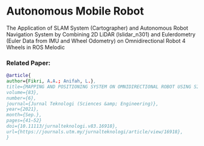 # Autonomous Mobile Robot
The Application of SLAM System (Cartographer) and Autonomous Robot Navigation System by Combining 2D LiDAR (lslidar_n301) and Eulerdometry (Euler Data from IMU and Wheel Odometry) on Omnidirectional Robot 4 Wheels in ROS Melodic

### Related Paper:  
```bibtex
@article{
author={Fikri, A.A.; Anifah, L.},
title={MAPPING AND POSITIONING SYSTEM ON OMNIDIRECTIONAL ROBOT USING SIMULTANEOUS LOCALIZATION AND MAPPING (SLAM) METHOD BASED ON LIDAR},
volume={83},
number={6},
journal={Jurnal Teknologi (Sciences &amp; Engineering)},
year={2021},
month={Sep.},
pages={41–52}
doi={10.11113/jurnalteknologi.v83.16918},
url={https://journals.utm.my/jurnalteknologi/article/view/16918},
}
